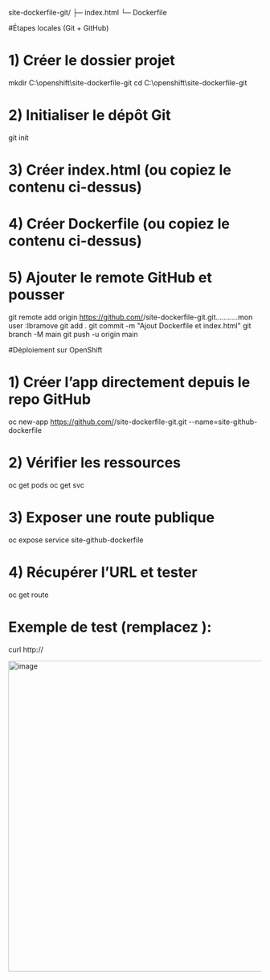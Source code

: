 site-dockerfile-git/
├─ index.html
└─ Dockerfile


#Étapes locales (Git + GitHub)

# 1) Créer le dossier projet
mkdir C:\openshift\site-dockerfile-git
cd C:\openshift\site-dockerfile-git

# 2) Initialiser le dépôt Git
git init

# 3) Créer index.html (ou copiez le contenu ci-dessus)
# 4) Créer Dockerfile (ou copiez le contenu ci-dessus)

# 5) Ajouter le remote GitHub et pousser
git remote add origin https://github.com/<user>/site-dockerfile-git.git...........mon user :Ibramove
git add .
git commit -m "Ajout Dockerfile et index.html"
git branch -M main
git push -u origin main




#Déploiement sur OpenShift
# 1) Créer l’app directement depuis le repo GitHub
oc new-app https://github.com/<user>/site-dockerfile-git.git --name=site-github-dockerfile

# 2) Vérifier les ressources
oc get pods
oc get svc

# 3) Exposer une route publique
oc expose service site-github-dockerfile

# 4) Récupérer l’URL et tester
oc get route
# Exemple de test (remplacez <URL>):
curl http://<URL>

<img width="3042" height="618" alt="image" src="https://github.com/user-attachments/assets/bde36293-f2ae-4b1e-86a2-bcce4dd23eb3" />


